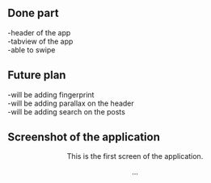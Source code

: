 ## Done part
 -header of the app<br>
 -tabview of the app<br>
 -able to swipe<br>

## Future plan
-will be adding fingerprint<br>
-will be adding parallax on the header<br>
-will be adding search on the posts<br>

## Screenshot of the application
<p align="center">
This is the first screen of the application.
</p>
<p align="center">
 ...
<!--   <img src="https://raw.githubusercontent.com/nonoyek/animation_test1/master/images/eg3.png" width="350" height="570" alt="accessibility text"> -->
</p>
